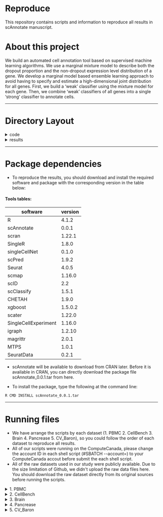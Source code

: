 # Reproduce

This repository contains scripts and information to reproduce all results in scAnnotate manuscript.

# About this project 

We build an automated cell annotation tool based on supervised machine learning
algorithms. We use a marginal mixture model to describe both the dropout proportion and the non-dropout expression level distribution of a gene. We develop a marginal model based ensemble learning approach to avoid having to specify and estimate a high-dimensional joint distribution for all genes. First, we build a ‘weak’ classifier using the mixture model for each gene. Then, we combine ‘weak’ classifiers of all genes into a single ‘strong’ classifier to annotate cells.

---

# Directory Layout

<details><summary>code</summary>

    ├── code  
    │     ├── 1. PBMC
    │            ├── preprocessing_PBMC_crossplatform.sh   # Shell script to run the preprocessing_PBMC_crossplatform.R
    │            ├── preprocessing_PBMC_crossplatform.R    # R script to preprocessing the PBMC dataset
    │            ├── run_pbmc.sh                           # Shell script with loops to submit all shell scripts for each methods on PBMC dataset at once
    │            ├── run.sh                                # shell script to run each corresponding R script on selected dataset
    │            ├── scAnnotate.r                          # R scripts to run our method scAnnotate with selected dataset
    │            ├── CaSTLe.r                              # R scripts to run the competing method CaSTLe with selected dataset
    │            ├── CHETAH.r                              # R scripts to run the competing method CHETAH with selected dataset
    │            ├── scClassify.r                          # R scripts to run the competing method scClassify with selected dataset
    │            ├── scID.r                                # R scripts to run the competing method scID with selected dataset
    │            ├── scmapCell.r                           # R scripts to run the competing method scmapCell with selected dataset
    │            ├── scmapCluster.r                        # R scripts to run the competing method scmapCluster with selected dataset
    │            ├── scPred.r                              # R scripts to run the competing method scPred with selected dataset
    │            ├── singleCellNet.r                       # R scripts to run the competing method singleCellNet with selected dataset
    │            └── SingleR.r                             # R scripts to run the competing method SingleR with selected dataset
    │     ├── 2. CellBench
    │            ├── preprocessing_CellBench.sh            # Shell script to run the preprocessing_CellBench.R
    │            ├── preprocessing_CellBench.R             # R script to preprocessing the CellBench dataset
    │            ├── run_cellbench.sh                      # Shell script with loops to submit all shell scripts for each methods on cellbench dataset at once
    │            ├── run.sh                                # Shell script to run each corresponding R script on selected dataset
    │            ├── scAnnotate.r                          # R scripts to run our method scAnnotate with selected dataset
    │            ├── CaSTLe.r                              # R scripts to run the competing method CaSTLe with selected dataset
    │            ├── CHETAH.r                              # R scripts to run the competing method CHETAH with selected dataset
    │            ├── scClassify.r                          # R scripts to run the competing method scClassify with selected dataset
    │            ├── scID.r                                # R scripts to run the competing method scID with selected dataset
    │            ├── scmapCell.r                           # R scripts to run the competing method scmapCell with selected dataset
    │            ├── scmapCluster.r                        # R scripts to run the competing method scmapCluster with selected dataset
    │            ├── scPred.r                              # R scripts to run the competing method scPred with selected dataset
    │            ├── singleCellNet.r                       # R scripts to run the competing method singleCellNet with selected dataset
    │            └── SingleR.r                             # R scripts to run the competing method SingleR with selected dataset  
    │     ├── 3. Brain
    │            ├── 3.1. ALM_MTG
    |                    ├── preprocessing_ALM_MTG.sh      # Shell script to run the preprocessing_ALM_MTG.R
    │                    ├── preprocessing_ALM_MTG.R       # R script to preprocessing the ALM and MTG dataset
    │                    ├── run_ALM_MTG.sh                # Shell script with loops to submit all shell scripts for each methods on ALM and MTG dataset at once
    │                    ├── run.sh                        # Shell script to run each corresponding R script on selected dataset
    │                    ├── scAnnotate.r                  # R scripts to run our method scAnnotate with selected dataset
    │                    ├── CaSTLe.r                      # R scripts to run the competing method CaSTLe with selected dataset
    │                    ├── CHETAH.r                      # R scripts to run the competing method CHETAH with selected dataset
    │                    ├── scClassify.r                  # R scripts to run the competing method scClassify with selected dataset
    │                    ├── scID.r                        # R scripts to run the competing method scID with selected dataset
    │                    ├── scmapCell.r                   # R scripts to run the competing method scmapCell with selected dataset
    │                    ├── scmapCluster.r                # R scripts to run the competing method scmapCluster with selected dataset
    │                    ├── scPred.r                      # R scripts to run the competing method scPred with selected dataset
    │                    ├── singleCellNet.r               # R scripts to run the competing method singleCellNet with selected dataset
    │                    └── SingleR.r                     # R scripts to run the competing method SingleR with selected dataset   
    │            └── 3.2. V1_MTG   
    |                    ├── preprocessing_V1_MTG.sh      # Shell script to run the preprocessing_V1_MTG.R
    │                    ├── preprocessing_V1_MTG.R       # R script to preprocessing the V1 and MTG dataset
    │                    ├── run_V1_MTG.sh                # Shell script with loops to submit all shell scripts for each methods on V1 and MTG dataset at once
    │                    ├── run.sh                        # Shell script to run each corresponding R script on selected dataset
    │                    ├── scAnnotate.r                  # R scripts to run our method scAnnotate with selected dataset
    │                    ├── CaSTLe.r                      # R scripts to run the competing method CaSTLe with selected dataset
    │                    ├── CHETAH.r                      # R scripts to run the competing method CHETAH with selected dataset
    │                    ├── scClassify.r                  # R scripts to run the competing method scClassify with selected dataset
    │                    ├── scID.r                        # R scripts to run the competing method scID with selected dataset
    │                    ├── scmapCell.r                   # R scripts to run the competing method scmapCell with selected dataset
    │                    ├── scmapCluster.r                # R scripts to run the competing method scmapCluster with selected dataset
    │                    ├── scPred.r                      # R scripts to run the competing method scPred with selected dataset
    │                    ├── singleCellNet.r               # R scripts to run the competing method singleCellNet with selected dataset
    │                    └── SingleR.r                     # R scripts to run the competing method SingleR with selected dataset   
    │     ├── 4. Pancrease
    │            ├── processing_Baron.sh                   # Shell script to run the processing_Baron.R
    │            ├── processing_Baron.R                    # R script to preprocessing the Baron pancrease dataset
    │            ├── run_panc.sh                           # Shell script with loops to submit all shell scripts for each methods on Baron pancrease dataset at once
    │            ├── run.sh                                # Shell script to run each corresponding R script on selected dataset
    │            ├── scAnnotate.r                          # R scripts to run our method scAnnotate with selected dataset
    │            ├── CaSTLe.r                              # R scripts to run the competing method CaSTLe with selected dataset
    │            ├── CHETAH.r                              # R scripts to run the competing method CHETAH with selected dataset
    │            ├── scClassify.r                          # R scripts to run the competing method scClassify with selected dataset
    │            ├── scID.r                                # R scripts to run the competing method scID with selected dataset
    │            ├── scmapCell.r                           # R scripts to run the competing method scmapCell with selected dataset
    │            ├── scmapCluster.r                        # R scripts to run the competing method scmapCluster with selected dataset
    │            ├── scPred.r                              # R scripts to run the competing method scPred with selected dataset
    │            ├── singleCellNet.r                       # R scripts to run the competing method singleCellNet with selected dataset
    │            └── SingleR.r                             # R scripts to run the competing method SingleR with selected dataset 

    │     └── 5. CV_Baron
    │            ├── cv_Baronhuman.sh                      # Shell script to run the cv_Baronhuman.R
    │            ├── cv_Baronhuman.R                       # R script to processing the Baron human pancrease dataset
    │            ├── run_cellbench.sh                      # Shell script with loops to submit all shell scripts for each methods on Baron human pancrease dataset at once
    │            ├── run.sh                                # Shell script to run each corresponding R script on selected dataset
    │            ├── scAnnotate.r                          # R scripts to run our method scAnnotate with selected dataset
    │            ├── CaSTLe.r                              # R scripts to run the competing method CaSTLe with selected dataset
    │            ├── CHETAH.r                              # R scripts to run the competing method CHETAH with selected dataset
    │            ├── scClassify.r                          # R scripts to run the competing method scClassify with selected dataset
    │            ├── scID.r                                # R scripts to run the competing method scID with selected dataset
    │            ├── scmapCell.r                           # R scripts to run the competing method scmapCell with selected dataset
    │            ├── scmapCluster.r                        # R scripts to run the competing method scmapCluster with selected dataset
    │            ├── scPred.r                              # R scripts to run the competing method scPred with selected dataset
    │            ├── singleCellNet.r                       # R scripts to run the competing method singleCellNet with selected dataset
    │            └── SingleR.r                             # R scripts to run the competing method SingleR with selected dataset   
</details>

<details><summary>results</summary>
   
    ├── results
    │     ├── 1. annotation results
    │            ├── 1.1 PBMC                              # store all the annotation results for each methods on PBMC dataset
    │            ├── 1.2 CellBench                         # store all the annotation results for each methods on CellBench dataset 
    │            ├── 1.3 Brain                             # store all the annotation results for each methods on Brain dataset
    │            ├── 1.4 Pancrease                         # store all the annotation results for each methods on pancrease dataset
    │            └── 1.5 CV_Baron                          # store all the annotation results for each methods on Baron human dataset
  
    │     └── 2. performance results        
    │            ├── results_crossplatform.R               # R script to evaluate the performance of each methods on cross-platform dataset by F1 score of each cell population, mean of F1 score, and overall accuracy
    │            ├── results_crossspecies.R                # R script to evaluate the performance of each methods on cross-species dataset by F1 score of each cell population, mean of F1 score, and overall accuracy
    │            ├── results_cv.R                          # R script to evaluate the performance of each methods on intra-dataset (Baron_human) by F1 score of each cell population, mean of F1 score, and overall accuracy
    │            ├── results_crossplatform.rds             # rds file store the performance results for each methods on cross-platform dataset
    │            ├── results_crossspecies.rds              # rds file store the performance results for each methods on cross-species dataset
    │            └── results_cv.rds                        # rds file store the performance results for each methods on intra-dataset (Baron_human)
</details>
  

---

# Package dependencies
- To reproduce the results, you should download and install the required software and package with the corresponding version in the table below:

#### Tools tables:
|software|version|
|--------|-------|
|R|4.1.2|
|scAnnotate|0.0.1|
|scran|1.22.1|
|SingleR|1.8.0|
|singleCellNet|0.1.0|
|scPred|1.9.2|
|Seurat|4.0.5|
|scmap|1.16.0|
|scID|2.2|
|scClassify|1.5.1|
|CHETAH|1.9.0|
|xgboost|1.5.0.2|
|scater|1.22.0|
|SingleCellExperiment|1.16.0|
|igraph|1.2.10|
|magrittr|2.0.1|
|MTPS|1.0.1|
|SeuratData|0.2.1|

- scAnnotate will be available to download from CRAN later. Before it is available in CRAN, you can directly download the package file scAnnotate_0.0.1.tar from here.

- To install the package, type the following at the command line:

```
R CMD INSTALL scAnnotate_0.0.1.tar
```

---

# Running files
- We have arrange the scripts by each dataset (1. PBMC 2. CellBench 3. Brain 4. Pancrease 5. CV_Baron), so you could follow the order of each dataset to reproduce all results. 
- All of our scripts were running on the ComputeCanada, please change the account ID in each shell script (#SBATCH --account=) to your ComputeCanada accout before submit the each shell script.
- All of the raw datasets used in our study were publicly available. Due to the size limitation of Github, we didn't upload the raw data files here. You should download the raw dataset directly from its original sources before running the scripts.

<details><summary>1. PBMC </summary>
  
  1). Download the raw data: PBMC dataset was downloaded from the SeuratData package with dataset name "pbmcsca". 
~~~
  R
  library(SeuratData)
  InstallData("pbmcsca")
~~~  
  2). Process the dataset: submit the shell script to processing the PBMC dataset
~~~
 sbatch preprocessing_PBMC_crossplatform.sh
~~~
  3). Run the methods: submit the shell script to run each methods R scripts on selected dataset.
~~~
 sbatch run_pbmc.sh
~~~
</details>

<details><summary>2. CellBench </summary> 
  
  1). Download the raw data: CellBench was download from Zenodo https://zenodo.org/record/3357167#.YjpANOfMKw4
  
  2). Process the dataset: submit the shell script to processing the CellBench dataset
~~~
 sbatch preprocessing_CellBench.sh
~~~
  
  3). Run the methods: submit the shell script to run each methods R scripts on selected dataset.
~~~
 sbatch run_cellbench.sh
~~~
</details>

<details><summary>3. Brain </summary>
  
  3.1 ALM_MTG
  
  1). Download the raw data: CellBench was download from Zenodo https://zenodo.org/record/3357167#.YjpANOfMKw4
  
  2). Process the dataset: submit the shell script to processing the ALM and MTG dataset
~~~
 sbatch preprocessing_ALM_MTG.sh
~~~
  
  3). Run the methods: submit the shell script to run each methods R scripts on selected dataset.
~~~
 sbatch run_ALM_MTG.sh
~~~
  
  3.2 V1_MTG
 
  1). Download the raw data: CellBench was download from Zenodo https://zenodo.org/record/3357167#.YjpANOfMKw4
  
  2). Process the dataset: submit the shell script to processing the V1 and MTG dataset
~~~
 sbatch preprocessing_V1_MTG.sh
~~~
  
  3). Run the methods: submit the shell script to run each methods R scripts on selected dataset.
~~~
 sbatch run_V1_MTG.sh
~~~

</details>


<details><summary>4. Pancrease </summary>
  
  1). Download the raw data: Pancrease data was downloaded from National Center for Biotechnology Information (NCBI) Gene Expression Omnibus (GEO) for GSE84133. https://www.ncbi.nlm.nih.gov/geo/download/?acc=GSE84133&format=file

  2). Process the dataset: submit the shell script to processing the Baron pancrease dataset
~~~
 sbatch processing_Baron.sh
~~~
  3). Run the methods: submit the shell script to run each methods R scripts on selected dataset.
~~~
 sbatch run_panc.sh
~~~
</details>


<details><summary>5. CV_Baron </summary>
  
  1). move the select the dataset into the folder: selected dataset "Baron_human.rds" was output from processing_Baron.R

  2). Process the dataset: submit the shell script to processing the Baron human pancrease dataset
~~~
 sbatch cv_Baronhuman.sh
~~~
  3). Run the methods: submit the shell script to run each methods R scripts on selected dataset.
~~~
 sbatch run_baron10.sh
~~~
</details>



